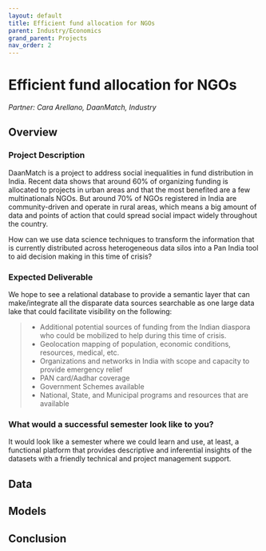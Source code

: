 ```yaml
---
layout: default
title: Efficient fund allocation for NGOs
parent: Industry/Economics
grand_parent: Projects 
nav_order: 2
---
```



# Efficient fund allocation for NGOs
*Partner: Cara Arellano, DaanMatch, Industry*

## Overview
### Project Description
DaanMatch is a project to address social inequalities in fund distribution in India. Recent data shows that around 60% of organizing funding is allocated to projects in urban areas and that the most benefited are a few multinationals NGOs. But around 70% of NGOs registered in India are community-driven and operate in rural areas, which means a big amount of data and points of action that could spread social impact widely throughout the country.  

How can we use data science techniques to transform the information that is currently distributed across heterogeneous data silos into a Pan India tool to aid decision making in this time of crisis?

### Expected Deliverable
We hope to see a relational database to provide a semantic layer that can make/integrate all the disparate data sources searchable as one large data lake that could facilitate visibility on the following:
>* Additional potential sources of funding from the Indian diaspora who could be mobilized to help during this time of crisis. 
>* Geolocation mapping of population, economic conditions, resources, medical, etc. 
>* Organizations and networks in India with scope and capacity to provide emergency relief
>* PAN card/Aadhar coverage
>* Government Schemes available 
>* National, State, and Municipal programs and resources that are available

### What would a successful semester look like to you?
It would look like a semester where we could learn and use, at least, a functional platform that provides descriptive and inferential insights of the datasets with a friendly technical and project management support. 

## Data

## Models

## Conclusion


```python

```
